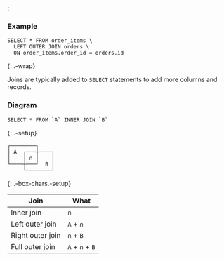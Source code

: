 ;

### Example

    SELECT * FROM order_items \
      LEFT OUTER JOIN orders \
      ON order_items.order_id = orders.id

{: .-wrap}

Joins are typically added to `SELECT` statements to add more columns and records.

### Diagram

    SELECT * FROM `A` INNER JOIN `B`

{: .-setup}

    ┌────────┐
    │ A  ┌───┼────┐
    │    │ ∩ │    │
    └────┼───┘  B │
         └────────┘

{: .-box-chars.-setup}

<table><thead><tr class="header"><th>Join</th><th>What</th></tr></thead><tbody><tr class="odd"><td>Inner join</td><td><code>∩</code></td></tr><tr class="even"><td>Left outer join</td><td><code>A</code> + <code>∩</code></td></tr><tr class="odd"><td>Right outer join</td><td><code>∩</code> + <code>B</code></td></tr><tr class="even"><td>Full outer join</td><td><code>A</code> + <code>∩</code> + <code>B</code></td></tr></tbody></table>
